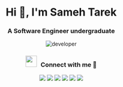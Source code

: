 <h1 align="center">Hi 👋, I'm Sameh Tarek</h1>
<h3 align="center">A Software Engineer undergraduate</h3>

<div align="center">
        <img src='https://media.giphy.com/media/SWoSkN6DxTszqIKEqv/giphy.gif' alt='developer' />
</div>

<h3 align="center" > <img src="https://media.giphy.com/media/iY8CRBdQXODJSCERIr/giphy.gif" width="30" height="30" style="margin-right: 10px;">Connect with me 🤝 </h3>

<p align="center">
    <a href="https://www.linkedin.com/in/sameh-tarek-mohamed-766a0a234/"><img src="https://img.shields.io/badge/Linkedin-0b66c3?style=flat&logo=linkedin&logoColor=white"/></a>
    <a href="https://codeforces.com/profile/sameh_tarek"><img src="https://img.shields.io/badge/Codeforces-14bc4f?style=flat&logo=Codeforces&logoColor=white"/></a>
    <a href="https://leetcode.com/Samehtarek/"><img src="https://img.shields.io/badge/LeetCode-000000?style=flat&logo=leetcode&logoColor=yellow"/></a>
    <a href="https://t.me/sameh1t"><img src="https://img.shields.io/badge/Telegram-1a8ad5?style=flat&logo=Telegram&logoColor=white"/></a>
    <a href="mailto:tarksame7@gmail.com"><img src="https://img.shields.io/badge/Gmail-e34033?style=flat&logo=Gmail&logoColor=white"/></a>
    <a href="https://www.facebook.com/profile.php?id=100006889636763"><img src="https://img.shields.io/badge/facebook-3982e4?style=flat&logo=facebook&logoColor=white"/></a>
  </p>
